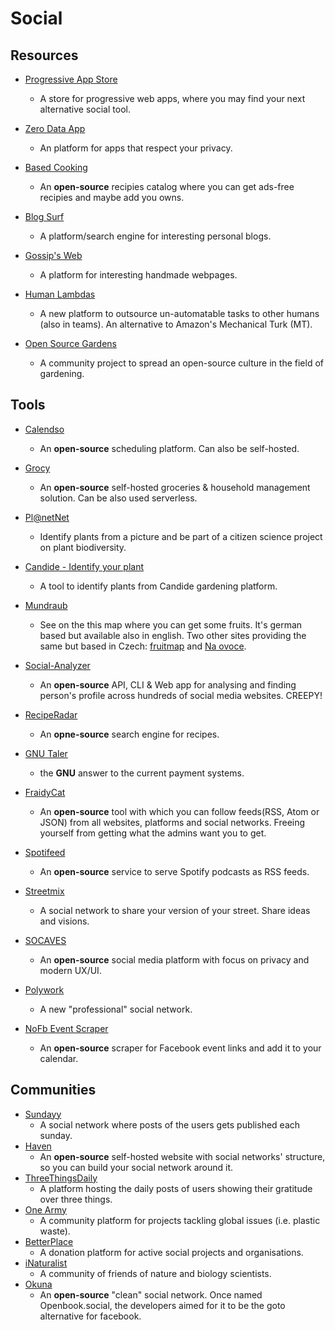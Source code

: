 # Social

## Resources

* [Progressive App Store](https://progressiveapp.store/home)
  
   * A store for progressive web apps, where you may find your next alternative social tool.

* [Zero Data App](https://0data.app)
  
   * An platform for apps that respect your privacy.

* [Based Cooking](https://based.cooking)
  
   * An **open-source** recipies catalog where you can get ads-free recipies and maybe add you owns.

* [Blog Surf](https://blogsurf.io)
  
   * A platform/search engine for interesting personal blogs.

* [Gossip's Web](https://gossipsweb.net)
  
   * A platform for interesting handmade webpages.

* [Human Lambdas](https://www.humanlambdas.com)
  
   * A new platform to outsource un-automatable tasks to other humans (also in teams). An alternative to Amazon's Mechanical Turk (MT).

* [Open Source Gardens](https://opensourcegardens.info)
  
   * A community project to spread an open-source culture in the field of gardening.

## Tools

* [Calendso](https://calendso.com)
  
   * An **open-source** scheduling platform. Can also be self-hosted.

* [Grocy](https://grocy.info)
  
   * An **open-source** self-hosted groceries & household management solution. Can be also used serverless.

* [Pl@netNet](https://plantnet.org/en)
  
   * Identify plants from a picture and be part of a citizen science project on plant biodiversity.

* [Candide - Identify your plant](https://candidegardening.com/GB/identify-plants)
  
   * A tool to identify plants from Candide gardening platform.

* [Mundraub](https://mundraub.org)
  
   * See on the this map where you can get some fruits. It's german based but available also in english. Two other sites providing the same but based in Czech: [fruitmap](https://www.fruitmap.org) and [Na ovoce](https://www.na-ovoce.cz).

* [Social-Analyzer](https://github.com/qeeqbox/social-analyzer)
  
   * An **open-source** API, CLI & Web app for analysing and finding person's profile across hundreds of social media websites. CREEPY!

* [RecipeRadar](https://www.reciperadar.com)
  
   * An **opne-source** search engine for recipes.

* [GNU Taler](https://taler.net)
  
   * the **GNU** answer to the current payment systems.

* [FraidyCat](https://fraidyc.at)
  
   * An **open-source** tool with which you can follow feeds(RSS, Atom or JSON) from all websites, platforms and social networks. Freeing yourself from getting what the admins want you to get.

* [Spotifeed](https://github.com/timdorr/spotifeed)
  
   * An **open-source** service to serve Spotify podcasts as RSS feeds.

* [Streetmix](https://streetmix.net)
  
   * A social network to share your version of your street. Share ideas and visions.

* [SOCAVES](https://github.com/Trigove/socaves)
  
   * An **open-source** social media platform with focus on privacy and modern UX/UI.

* [Polywork](https://www.polywork.com)
  
   * A new "professional" social network.

* [NoFb Event Scraper](https://github.com/akaessens/NoFbEventScraper)
  
   * An **open-source** scraper for Facebook event links and add it to your calendar.

## Communities

* [Sundayy](https://www.sundayy.app)
   * A social network where posts of the users gets published each sunday.
* [Haven](https://havenweb.org)
   * An **open-source** self-hosted website with social networks' structure, so you can build your social network around it.
* [ThreeThingsDaily](https://threethingsdaily.xyz)
   * A platform hosting the daily posts of users showing their gratitude over three things.
* [One Army](https://www.onearmy.earth)
   - A community platform for projects tackling global issues (i.e. plastic waste).
* [BetterPlace](https://www.betterplace.org)
   * A donation platform for active social projects and organisations.
* [iNaturalist](https://www.inaturalist.org)
   * A community of friends of nature and biology scientists.
* [Okuna](https://github.com/OkunaOrg)
   * An **open-source** "clean" social network. Once named Openbook.social, the developers aimed for it to be the goto alternative for facebook.
